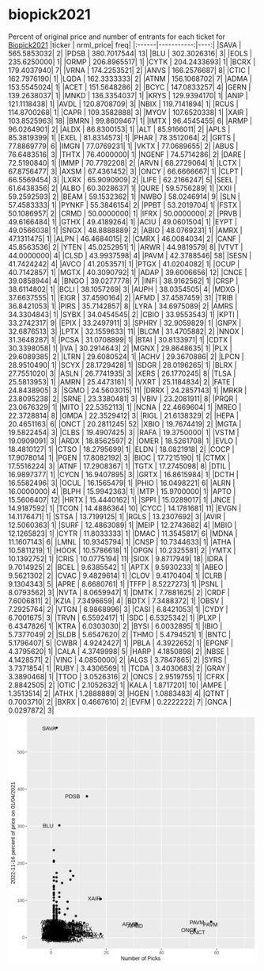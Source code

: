 # biopick2021
Percent of original price and number of entrants for each ticket for [Biopick2021](https://twitter.com/hashtag/Biopick2021)
|ticker |  nrml_price| freq|
|:------|-----------:|----:|
|SAVA   | 565.5853032|    2|
|PDSB   | 380.7017544|   13|
|BLU    | 302.3026316|    3|
|EOLS   | 235.6250000|    1|
|ORMP   | 206.8965517|    1|
|CYTK   | 204.2433693|    1|
|BCRX   | 179.4037940|    7|
|VRNA   | 174.2253521|    2|
|ANVS   | 166.2576687|    8|
|CTIC   | 162.7976190|    1|
|LQDA   | 162.3333333|    2|
|ATNM   | 156.1068702|    7|
|ADMA   | 153.5545024|    1|
|ACET   | 151.5648286|    2|
|BCYC   | 147.0833257|    4|
|GERN   | 139.2638037|    1|
|MNKD   | 136.3354037|    1|
|KRYS   | 129.9394170|    1|
|ANIP   | 121.1118438|    1|
|AVDL   | 120.8708709|    3|
|NBIX   | 119.7141894|    1|
|RCUS   | 114.8700268|    1|
|CAPR   | 109.3582888|    3|
|MYOV   | 107.6520338|    1|
|XAIR   | 103.8525963|   18|
|BMRN   |  99.8609467|    1|
|IMTX   |  96.4545455|    6|
|ARMP   |  96.0264901|    2|
|ALDX   |  86.8300153|    1|
|ALT    |  85.9166011|    2|
|APLS   |  85.3819399|    1|
|EXEL   |  81.8314573|    1|
|PHAR   |  78.3512064|    2|
|GRTS   |  77.8869779|    6|
|IMGN   |  77.0769231|    1|
|VKTX   |  77.0689655|    2|
|ABUS   |  76.6483516|    3|
|THTX   |  76.4000000|    1|
|NGENF  |  74.5714286|    2|
|DARE   |  72.5190840|    1|
|IMMP   |  70.7792208|    2|
|ARVN   |  68.2729064|    1|
|LCTX   |  67.8756477|    3|
|AXSM   |  67.4361452|    3|
|ONCY   |  66.6666667|    1|
|CLPT   |  66.5569454|    3|
|LXRX   |  65.9090909|    2|
|LIFE   |  62.2166247|    5|
|SEEL   |  61.6438356|    2|
|ALBO   |  60.3028637|    1|
|QURE   |  59.5756289|    1|
|XXII   |  59.2592593|    2|
|BEAM   |  59.1532362|    1|
|NWBO   |  58.0246914|    9|
|SLN    |  57.4583333|    1|
|PYNKF  |  55.3846154|    2|
|PPBT   |  53.2019704|    1|
|FSTX   |  50.1086957|    2|
|CRMD   |  50.0000000|    1|
|IFRX   |  50.0000000|    2|
|PRVB   |  49.6166484|    1|
|GTHX   |  49.4189264|    1|
|ACIU   |  49.0601504|    1|
|EYPT   |  49.0566038|    1|
|SNGX   |  48.8888889|    2|
|ABIO   |  48.0769231|    1|
|AMRX   |  47.1311475|    1|
|ALPN   |  46.4684015|    2|
|CMRX   |  46.0084034|    2|
|CANF   |  45.8563536|    2|
|YTEN   |  45.0252951|    1|
|ARWR   |  44.9819579|    8|
|VTVT   |  44.0000000|    4|
|CLSD   |  43.9937598|    4|
|PAVM   |  42.3788546|   58|
|SESN   |  41.7424242|    4|
|AVCO   |  41.2053571|    1|
|PTGX   |  41.0204082|    1|
|OCUP   |  40.7142857|    1|
|MGTX   |  40.3090792|    1|
|ADAP   |  39.6006656|   12|
|CNCE   |  39.0858944|    4|
|BNGO   |  39.0277778|    7|
|INFI   |  38.9162562|    1|
|CRSP   |  38.6114802|    1|
|BCLI   |  38.1057269|    3|
|AUPH   |  38.0354505|    4|
|MDXG   |  37.6637555|    1|
|EIGR   |  37.4590164|    2|
|AFMD   |  37.4587459|   31|
|TRIB   |  36.8421053|    1|
|PIRS   |  35.7142857|    8|
|LYRA   |  34.6975089|    2|
|AMRS   |  34.3304843|    1|
|SYBX   |  34.0454545|    2|
|CBIO   |  33.9553543|    1|
|KPTI   |  33.2742317|    9|
|EPIX   |  33.2497911|    3|
|SPHRY  |  32.9059829|    1|
|GNPX   |  32.6876513|    3|
|LPTX   |  32.1559633|   11|
|BLCM   |  31.4705882|    2|
|NNOX   |  31.3648287|    1|
|PCSA   |  31.0708899|    1|
|BTAI   |  30.8133971|    1|
|CDTX   |  30.3398058|    1|
|IVA    |  30.2914643|    2|
|MGNX   |  29.8648635|    1|
|PLX    |  29.6089385|    2|
|LTRN   |  29.6080524|    1|
|ACHV   |  29.3670886|    2|
|LPCN   |  28.9510490|    1|
|SCYX   |  28.1729428|    1|
|SDGR   |  28.0196265|    1|
|BLRX   |  27.7551020|    3|
|ASLN   |  26.7741935|    3|
|XERS   |  26.1770245|    8|
|TLSA   |  25.5813953|    1|
|AMRN   |  25.4473161|    1|
|VXRT   |  25.1184834|    2|
|FATE   |  24.8438905|    3|
|SGMO   |  24.5603015|   11|
|DRRX   |  24.2857143|    1|
|MRKR   |  23.8095238|    2|
|SRNE   |  23.3380481|    3|
|VBIV   |  23.2081911|    8|
|PRQR   |  23.0676329|    1|
|MITO   |  22.5352113|    1|
|NCNA   |  22.4669604|    1|
|MREO   |  22.3728814|    8|
|GMDA   |  22.3529412|    3|
|RIGL   |  21.6138329|    2|
|HEPA   |  20.4651163|    6|
|ONCT   |  20.2811245|   52|
|XBIO   |  19.7674419|    2|
|MGTA   |  19.5822454|    3|
|CLBS   |  19.4907425|    3|
|RAFA   |  19.3750000|    1|
|VSTM   |  19.0909091|    3|
|ARDX   |  18.8562597|    2|
|OMER   |  18.5261708|    1|
|EVLO   |  18.4810127|    1|
|CTSO   |  18.2795699|    1|
|ELDN   |  18.0821918|    2|
|COCP   |  17.9078014|    1|
|PGEN   |  17.8082192|    3|
|BIOC   |  17.7215190|    1|
|CTMX   |  17.5516224|    3|
|ATNF   |  17.2908367|    1|
|TGTX   |  17.2745098|    8|
|DTIL   |  16.9897377|    1|
|CYCN   |  16.9407895|    3|
|GRTX   |  16.8615984|    1|
|DCTH   |  16.5582496|    3|
|OCUL   |  16.1565479|    1|
|PHIO   |  16.0498221|    6|
|ALRN   |  16.0000000|    4|
|BLPH   |  15.9942363|    1|
|MTP    |  15.9700000|    1|
|APTO   |  15.5606407|   12|
|HRTX   |  15.4440162|    1|
|SPPI   |  15.0289017|    1|
|JNCE   |  14.9187592|    1|
|TCON   |  14.4886364|   10|
|CYCC   |  14.1781681|   11|
|EVGN   |  14.1176471|    1|
|STSA   |  13.7199125|    1|
|RGLS   |  13.2307692|    3|
|AVIR   |  12.5060363|    1|
|SURF   |  12.4863089|    1|
|MEIP   |  12.2743682|    4|
|MBIO   |  12.1265823|    1|
|CYTR   |  11.8033333|    1|
|DMAC   |  11.3545817|    6|
|MDNA   |  11.1607143|    6|
|LMNL   |  10.9345794|    1|
|CNSP   |  10.7344633|    1|
|ATHA   |  10.5811219|    1|
|HOOK   |  10.5786618|    1|
|OPGN   |  10.2325581|    2|
|YMTX   |  10.1392752|    1|
|CRIS   |  10.0775194|   11|
|SIOX   |   9.8717949|   18|
|IDRA   |   9.7014925|    2|
|BCEL   |   9.6385542|    1|
|APTX   |   9.5930233|    1|
|ABEO   |   9.5621302|    2|
|CVAC   |   9.4829614|    1|
|CLOV   |   9.4170404|    1|
|CLRB   |   9.1304343|    5|
|APRE   |   8.6680761|    1|
|TFFP   |   8.5227273|    1|
|PSNL   |   8.0793562|    3|
|NVTA   |   8.0659947|    1|
|DMTK   |   7.7881625|    2|
|CRDF   |   7.6006811|    2|
|KZIA   |   7.3496659|    4|
|BDTX   |   7.3488372|    1|
|OBSV   |   7.2925764|    2|
|VTGN   |   6.9868996|    3|
|CASI   |   6.8421053|    1|
|CYDY   |   6.7001675|    3|
|TRVN   |   6.5592417|    1|
|SDC    |   6.5325342|    1|
|PLXP   |   6.4347826|    1|
|KTRA   |   6.0303030|    2|
|BYSI   |   6.0032895|    1|
|IBIO   |   5.7377049|    2|
|SLDB   |   5.6547620|    2|
|THMO   |   5.4794521|    1|
|BNTC   |   5.1796407|    5|
|CWBR   |   4.9242427|    1|
|PBLA   |   4.3922652|    1|
|EPGNF  |   4.3795620|    1|
|CALA   |   4.3749998|    5|
|HARP   |   4.1850898|    2|
|NBSE   |   4.1428571|    2|
|VINC   |   4.0850000|    2|
|ALGS   |   3.7847865|    2|
|SYRS   |   3.7371854|    1|
|RUBY   |   3.4306569|    1|
|TCDA   |   3.4030683|    2|
|GRAY   |   3.3890468|    1|
|TTOO   |   3.0526316|    2|
|ONCS   |   2.9519755|    1|
|CFRX   |   2.8842505|    2|
|OTIC   |   2.1052632|    1|
|KALA   |   1.8717201|   10|
|AMPE   |   1.3513514|    2|
|ATHX   |   1.2888889|    3|
|HGEN   |   1.0883483|    4|
|QTNT   |   0.7003710|    2|
|BXRX   |   0.4667610|    2|
|EVFM   |   0.2222222|    7|
|GNCA   |   0.0297872|    3|
![retvspicks](biopicks.png?raw=true)
